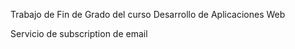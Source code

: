 Trabajo de Fin de Grado del curso Desarrollo de Aplicaciones Web

Servicio de subscription de email
